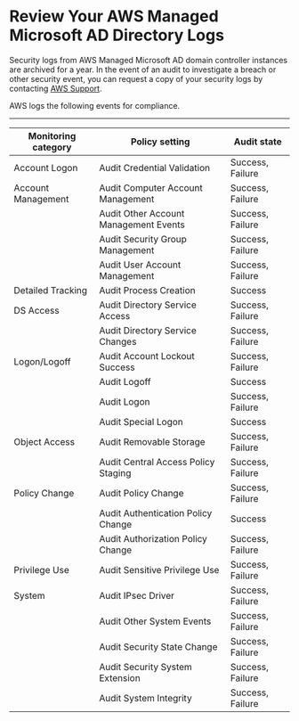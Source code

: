 # Review Your AWS Managed Microsoft AD Directory Logs<a name="ms_ad_directory_logs"></a>

Security logs from AWS Managed Microsoft AD domain controller instances are archived for a year\. In the event of an audit to investigate a breach or other security event, you can request a copy of your security logs by contacting [AWS Support](https://aws.amazon.com/premiumsupport/)\. 

AWS logs the following events for compliance\. 


****  

| Monitoring category | Policy setting | Audit state | 
| --- | --- | --- | 
| Account Logon | Audit Credential Validation  | Success, Failure | 
| Account Management | Audit Computer Account Management  | Success, Failure | 
|  | Audit Other Account Management Events | Success, Failure | 
|  | Audit Security Group Management | Success, Failure | 
|  | Audit User Account Management | Success, Failure | 
| Detailed Tracking | Audit Process Creation | Success | 
| DS Access | Audit Directory Service Access | Success, Failure | 
|  | Audit Directory Service Changes | Success, Failure | 
| Logon/Logoff | Audit Account Lockout Success | Success, Failure | 
|  | Audit Logoff | Success | 
|  | Audit Logon | Success, Failure | 
|  | Audit Special Logon | Success | 
| Object Access | Audit Removable Storage | Success, Failure | 
|  | Audit Central Access Policy Staging | Success, Failure | 
| Policy Change | Audit Policy Change | Success, Failure | 
|  | Audit Authentication Policy Change | Success | 
|  | Audit Authorization Policy Change | Success, Failure | 
| Privilege Use | Audit Sensitive Privilege Use | Success, Failure | 
| System | Audit IPsec Driver | Success, Failure | 
|  | Audit Other System Events | Success, Failure | 
|  | Audit Security State Change | Success, Failure | 
|  | Audit Security System Extension | Success, Failure | 
|  | Audit System Integrity | Success, Failure | 